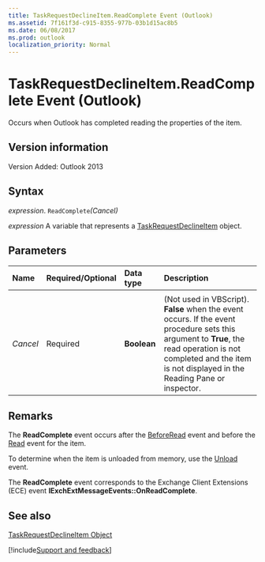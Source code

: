 ```yaml
---
title: TaskRequestDeclineItem.ReadComplete Event (Outlook)
ms.assetid: 7f161f3d-c915-8355-977b-03b1d15ac8b5
ms.date: 06/08/2017
ms.prod: outlook
localization_priority: Normal
---
```



# TaskRequestDeclineItem.ReadComplete Event (Outlook)
Occurs when Outlook has completed reading the properties of the item.

## Version information

Version Added: Outlook 2013 


## Syntax

_expression_. `ReadComplete`_(Cancel)_

_expression_ A variable that represents a [TaskRequestDeclineItem](./Outlook.TaskRequestDeclineItem.md) object.


## Parameters



|Name|Required/Optional|Data type|Description|
|:-----|:-----|:-----|:-----|
|||||
| _Cancel_|Required| **Boolean**|(Not used in VBScript).  **False** when the event occurs. If the event procedure sets this argument to **True**, the read operation is not completed and the item is not displayed in the Reading Pane or inspector.|

## Remarks

The  **ReadComplete** event occurs after the [BeforeRead](Outlook.TaskRequestDeclineItem.BeforeRead.md) event and before the [Read](Outlook.TaskRequestDeclineItem.Read.md) event for the item.

To determine when the item is unloaded from memory, use the [Unload](Outlook.TaskRequestDeclineItem.Unload.md) event.

The  **ReadComplete** event corresponds to the Exchange Client Extensions (ECE) event **IExchExtMessageEvents::OnReadComplete**.


## See also


[TaskRequestDeclineItem Object](Outlook.TaskRequestDeclineItem.md)

[!include[Support and feedback](~/includes/feedback-boilerplate.md)]